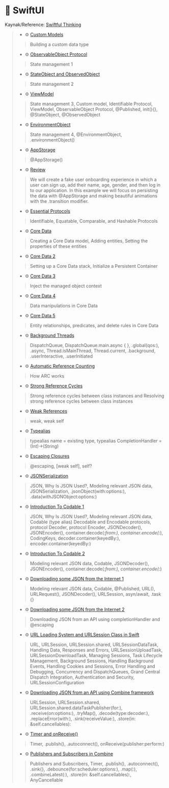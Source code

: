 # 🚧 SwiftUI
Kaynak/Reference: [Swiftful Thinking](https://www.youtube.com/@SwiftfulThinking/videos)

> - ⚙️ [Custom Models](./SwiftfulThinkingContinuedLearning/ModelBootcamp.swift)
>  > Building a custom data type
> - ⚙️ [ObservableObject Protocol](./SwiftfulThinkingContinuedLearning/ObservableObjectBootcamp.swift)
>  > State management 1
> - ⚙️ [StateObject and ObservedObject](./SwiftfulThinkingContinuedLearning/StateObjectAndObservedObjectBootcamp.swift)
>  > State management 2
> - ⚙️ [ViewModel](./SwiftfulThinkingContinuedLearning/ViewModelBootcamp.swift)
>  > State management 3, Custom model, Identifiable Protocol, ViewModel, ObservableObject Protocol, @Published, init(){}, @StateObject, @ObservedObject
> - ⚙️ [EnvironmentObject](./SwiftfulThinkingContinuedLearning/EnvironmentObjectBootcamp.swift)
>  > State management 4, @EnvironmentObject, .environmentObject()
> - ⚙️ [AppStorage](./SwiftfulThinkingContinuedLearning/AppStorageBootcamp.swift)
>  > @AppStorage()
> - ⚙️ [Review](./SwiftfulThinkingContinuedLearning/OnboardingViews)
>  > We will create a fake user onboarding experience in which a user can sign up, add their name, age, gender, and then log in to our application. In this example we will focus on persisting the data with @AppStorage and making beautiful animations with the .transition modifier.
> - ⚙️ [Essential Protocols](./SwiftfulThinkingContinuedLearning/EssentialProtocolsBootcamp.swift)
>  > Identifiable, Equatable, Comparable, and Hashable Protocols
> - ⚙️ [Core Data](./SwiftfulThinkingContinuedLearning/CoreDataBootcamp.swift)
>  > Creating a Core Data model, Adding entities, Setting the properties of these entities
> - ⚙️ [Core Data 2](./SwiftfulThinkingContinuedLearning/CoreDataBootcamp.swift)
>  > Setting up a Core Data stack, Initialize a Persistent Container
> - ⚙️ [Core Data 3](./SwiftfulThinkingContinuedLearning/Root/SwiftfulThinkingContinuedLearningApp.swift)
>  > Inject the managed object context
> - ⚙️ [Core Data 4](./SwiftfulThinkingContinuedLearning/ContentView.swift)
>  > Data manipulations in Core Data
> - ⚙️ [Core Data 5](https://github.com/enesozmus/iSchool)
>  >  Entity relationships, predicates, and delete rules in Core Data
>  - ⚙️ [Background Threads](./SwiftfulThinkingContinuedLearning/BackgroundThreadBootcamp.swift)
>  > DispatchQueue, DispatchQueue.main.async { }, .global(qos:), .async, Thread.isMainThread, Thread.current, .background, .userInteractive, .userInitiated 
>  - ⚙️ [Automatic Reference Counting](./SwiftfulThinkingContinuedLearning/AutomaticReferenceCountingBootcamp.swift)
>  > How ARC works
>  - ⚙️ [Strong Reference Cycles](./SwiftfulThinkingContinuedLearning/StrongReferenceCyclesBootcamp.swift)
>  > Strong reference cycles between class instances and Resolving strong reference cycles between class instances
>  - ⚙️ [Weak References](./SwiftfulThinkingContinuedLearning/WeakReferencesBootcamp.swift)
>  > weak, weak self
>  - ⚙️ [Typealias](./SwiftfulThinkingContinuedLearning/TypealiasBootcamp.swift)
>  > typealias name = existing type, typealias CompletionHandler = (Int)->(String)
>  - ⚙️ [Escaping Closures](./SwiftfulThinkingContinuedLearning/EscapingBootcamp.swift)
>  > @escaping, [weak self], self?
>  - ⚙️ [JSONSerialization](./SwiftfulThinkingContinuedLearning/JSONSerializationBootcamp.swift)
>  > JSON, Why Is JSON Used?, Modeling relevant JSON data, JSONSerialization, .jsonObject(with:options:), .data(withJSONObject:options:)
>  - ⚙️ [Introduction To Codable 1](./SwiftfulThinkingContinuedLearning/IntroductionToCodableBootcamp.swift)
>  > JSON, Why Is JSON Used?, Modeling relevant JSON data, Codable (type alias) Decodable and Encodable protocols, protocol Decoder, protocol Encoder, JSONDecoder(), JSONEncoder(), container.decode(_:from:), container.encode(_:), CodingKeys, decoder.container(keyedBy:), encoder.container(keyedBy:)
>  - ⚙️ [Introduction To Codable 2](./SwiftfulThinkingContinuedLearning/IntroductionToCodableBootcamp2.swift)
>  > Modeling relevant JSON data, Codable, JSONDecoder(), JSONEncoder(), container.decode(_:from:), container.encode(_:)
>  - ⚙️ [Downloading some JSON from the Internet 1](./SwiftfulThinkingContinuedLearning/DownloadingJSONBootcamp.swift)
>  > Modeling relevant JSON data, Codable, @Published, URL(), URLRequest(), JSONDecoder(), URLSession, asyn/await, .task {}
>  - ⚙️ [Downloading some JSON from the Internet 2](./SwiftfulThinkingContinuedLearning/DownloadWithEscapingBootcamp.swift)
>  > Downloading JSON from an API using completionHandler and @escaping
>  - ⚙️ [URL Loading System and URLSession Class in Swift](./SwiftfulThinkingContinuedLearning/URLLoadingBootcamp.swift)
>  > URL, URLSession, URLSession.shared, URLSessionDataTask, Handling Data, Responses and Errors, URLSessionUploadTask, URLSessionDownloadTask, Managing Sessions, Task Lifecycle Management, Background Sessions, Handling Background Events, Handling Cookies and Sessions, Error Handling and Debugging, Concurrency and DispatchQueues, Grand Central Dispatch Integration, Authentication and Security, URLSessionConfiguration
>  - ⚙️ [Downloading JSON from an API using Combine framework](./SwiftfulThinkingContinuedLearning/DownloadWithCombineBootcamp.swift)
>  > URLSession, URLSession.shared, URLSession.shared.dataTaskPublisher(for:), .receive(on:options:), .tryMap(), .decode(type:decoder:), .replaceError(with:), .sink(receiveValue:), .store(in: &self.cancellables):
>  - ⚙️ [Timer and onReceive()](./SwiftfulThinkingContinuedLearning/TimerBootcamp.swift)
>  > Timer, .publish(), .autoconnect(), onReceive(publisher:perform:)
>  - ⚙️ [Publishers and Subscribers in Combine](./SwiftfulThinkingContinuedLearning/SubscriberBootcamp.swift)
>  > Publishers and Subscribers, Timer, .publish(), .autoconnect(), .sink{}, .debounce(for:scheduler:options:), .map(:), .combineLatest(:), .store(in: &self.cancellables):, AnyCancellable
